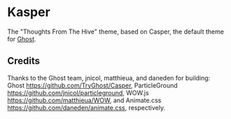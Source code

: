 # Kasper

The "Thoughts From The Hive" theme, based on Casper, the default theme for [Ghost](http://github.com/tryghost/ghost/).

## Credits
Thanks to the Ghost team, jnicol, matthieua, and daneden for building:
Ghost https://github.com/TryGhost/Casper, ParticleGround https://github.com/jnicol/particleground, WOW.js https://github.com/matthieua/WOW, and Animate.css https://github.com/daneden/animate.css, respectively.
